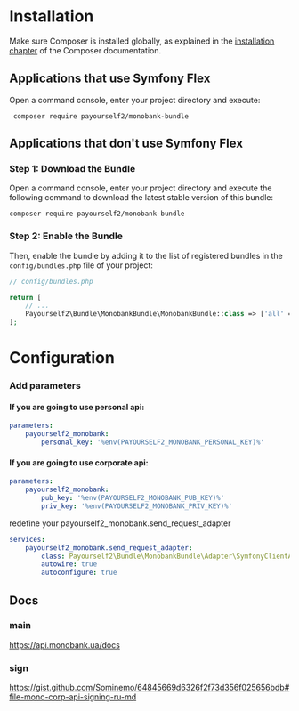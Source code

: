 Installation
============

Make sure Composer is installed globally, as explained in the
[installation chapter](https://getcomposer.org/doc/00-intro.md)
of the Composer documentation.

Applications that use Symfony Flex
----------------------------------

Open a command console, enter your project directory and execute:

```console
 composer require payourself2/monobank-bundle 
```

Applications that don't use Symfony Flex
----------------------------------------

### Step 1: Download the Bundle

Open a command console, enter your project directory and execute the
following command to download the latest stable version of this bundle:

```console
composer require payourself2/monobank-bundle 
```

### Step 2: Enable the Bundle

Then, enable the bundle by adding it to the list of registered bundles
in the `config/bundles.php` file of your project:

```php
// config/bundles.php

return [
    // ...
    Payourself2\Bundle\MonobankBundle\MonobankBundle::class => ['all' => true],
];
```

Configuration
============
### Add parameters
#### If you are going to use personal api:
```yaml
parameters:
    payourself2_monobank:
        personal_key: '%env(PAYOURSELF2_MONOBANK_PERSONAL_KEY)%'
 ```

#### If you are going to use corporate api:
```yaml
parameters:
    payourself2_monobank:
        pub_key: '%env(PAYOURSELF2_MONOBANK_PUB_KEY)%'
        priv_key: '%env(PAYOURSELF2_MONOBANK_PRIV_KEY)%'
 ```

redefine your payourself2_monobank.send_request_adapter 
```yaml
services:
    payourself2_monobank.send_request_adapter:
        class: Payourself2\Bundle\MonobankBundle\Adapter\SymfonyClientAdapter
        autowire: true
        autoconfigure: true
 ```

## Docs
### main
https://api.monobank.ua/docs
### sign
https://gist.github.com/Sominemo/64845669d6326f2f73d356f025656bdb#file-mono-corp-api-signing-ru-md
